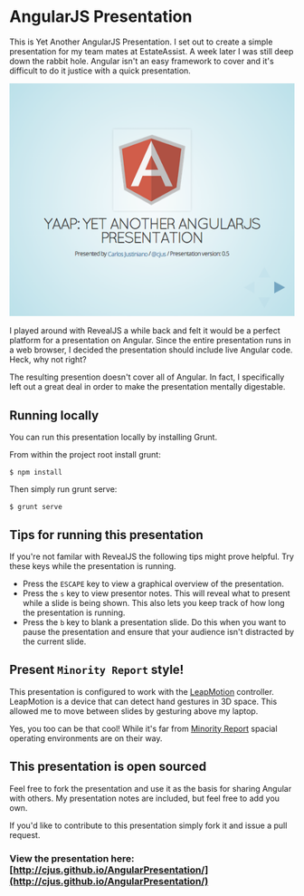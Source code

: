 # AngularJS Presentation

This is Yet Another AngularJS Presentation. I set out to create a simple presentation for my team mates at EstateAssist. A week later I was still deep down the rabbit hole. Angular isn't an easy framework to cover and it's difficult to do it justice with a quick presentation.

![YAAP](images/YAAP__Yet_Another_AngularJS_Presentation.png)

I played around with RevealJS a while back and felt it would be a perfect platform for a presentation on Angular. Since the entire presentation runs in a web browser, I decided the presentation should include live Angular code. Heck, why not right?

The resulting presention doesn't cover all of Angular. In fact, I specifically left out a great deal in order to make the presentation mentally digestable.

## Running locally

You can run this presentation locally by installing Grunt.

From within the project root install grunt:

    $ npm install

Then simply run grunt serve:

    $ grunt serve

## Tips for running this presentation

If you're not familar with RevealJS the following tips might prove helpful. Try these keys while the presentation is running.

* Press the `ESCAPE` key to view a graphical overview of the presentation.
* Press the `s` key to view presentor notes. This will reveal what to present while a slide is being shown. This also lets you keep track of how long the presentation is running.
* Press the `b` key to blank a presentation slide. Do this when you want to pause the presentation and ensure that your audience isn't distracted by the current slide.

## Present `Minority Report` style!
This presentation is configured to work with the [LeapMotion](https://www.leapmotion.com) controller.  LeapMotion is a device that can detect hand gestures in 3D space. This allowed me to move between slides by gesturing above my laptop. 

Yes, you too can be that cool! While it's far from [Minority Report](http://en.wikipedia.org/wiki/Minority_Report_(film)) spacial operating environments are on their way.

## This presentation is open sourced

Feel free to fork the presentation and use it as the basis for sharing Angular with others. My presentation notes are included, but feel free to add you own.

If you'd like to contribute to this presentation simply fork it and issue a pull request.

### View the presentation here: [http://cjus.github.io/AngularPresentation/](http://cjus.github.io/AngularPresentation/)



